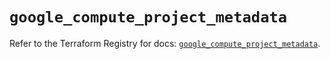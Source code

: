 # `google_compute_project_metadata`

Refer to the Terraform Registry for docs: [`google_compute_project_metadata`](https://registry.terraform.io/providers/hashicorp/google/6.36.1/docs/resources/compute_project_metadata).
